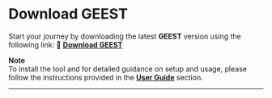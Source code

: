 # Download GEEST

Start your journey by downloading the latest **GEEST** version using the following link: 🔗 **[Download GEEST](https://raw.githubusercontent.com/kartoza/GEEST2/release/docs/repository/plugins.xml)**

**Note**  
To install the tool and for detailed guidance on setup and usage, please follow the instructions provided in the **[User Guide](https://jayaramhariharan.com/draft-docs/docs/userguide/install.html)** section.

---

